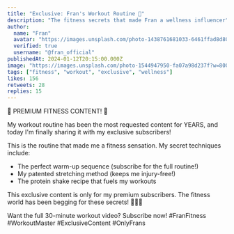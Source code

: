 ```yaml
---
title: "Exclusive: Fran's Workout Routine 💪"
description: "The fitness secrets that made Fran a wellness influencer"
author:
  name: "Fran"
  avatar: "https://images.unsplash.com/photo-1438761681033-6461ffad8d80?w=150&h=150&fit=crop&crop=face"
  verified: true
  username: "@fran_official"
publishedAt: 2024-01-12T20:15:00.000Z
image: "https://images.unsplash.com/photo-1544947950-fa07a98d237f?w=800&h=400&fit=crop"
tags: ["fitness", "workout", "exclusive", "wellness"]
likes: 156
retweets: 28
replies: 15
---
```


💪 PREMIUM FITNESS CONTENT! 💪

My workout routine has been the most requested content for YEARS, and today I'm finally sharing it with my exclusive subscribers!

This is the routine that made me a fitness sensation. My secret techniques include:
- The perfect warm-up sequence (subscribe for the full routine!)
- My patented stretching method (keeps me injury-free!)
- The protein shake recipe that fuels my workouts

This exclusive content is only for my premium subscribers. The fitness world has been begging for these secrets! 🏋️‍♀️✨

Want the full 30-minute workout video? Subscribe now! #FranFitness #WorkoutMaster #ExclusiveContent #OnlyFrans 